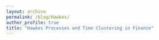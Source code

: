 ```yaml
---
layout: archive
permalink: /blog/Hawkes/
author_profile: true
title: "Hawkes Processes and Time Clustering in Finance"
---
```

<!-- write article here -->
<!-- <embed src="Hawkes_Processes.pdf" type="application/pdf"> -->